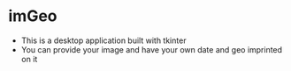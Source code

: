 # imGeo

- This is a desktop application built with tkinter
- You can provide your image and have your own date and geo imprinted on it
